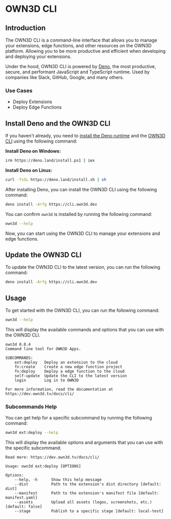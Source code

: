 # OWN3D CLI <Badge text="closed beta" type="warning"/>

## Introduction

The OWN3D CLI is a command-line interface that allows you to manage your extensions, edge functions, and other resources
on the OWN3D platform. Allowing you to be more productive and efficient when developing and deploying your extensions.

Under the hood, OWN3D CLI is powered by [Deno](https://deno.land/), the most productive, secure, and performant
JavaScript and TypeScript runtime. Used by companies like Slack, GitHub, Google, and many others.

### Use Cases

- Deploy Extensions
- Deploy Edge Functions

## Install Deno and the OWN3D CLI

If you haven't already, you need
to [install the Deno runtime](https://docs.deno.com/runtime/manual/getting_started/installation)
and the [OWN3D CLI](#) using the following command:

**Install Deno on Windows:**

```bash
irm https://deno.land/install.ps1 | iex
```

**Install Deno on Linux:**

```bash
curl -fsSL https://deno.land/install.sh | sh
```

After installing Deno, you can install the OWN3D CLI using the following command:

```bash
deno install -Arfg https://cli.own3d.dev
```

You can confirm `own3d` is installed by running the following command:

```bash
own3d --help
```

Now, you can start using the OWN3D CLI to manage your extensions and edge functions.

## Update the OWN3D CLI

To update the OWN3D CLI to the latest version, you can run the following command:

```bash
deno install -Arfg https://cli.own3d.dev
```

## Usage

To get started with the OWN3D CLI, you can run the following command:

```bash
own3d --help
```

This will display the available commands and options that you can use with the OWN3D CLI.

```text
own3d 0.0.4
Command line tool for OWN3D Apps.

SUBCOMMANDS:
    ext:deploy   Deploy an extension to the cloud
    fn:create    Create a new edge function project
    fn:deploy    Deploy a edge function to the cloud
    self-update  Update the CLI to the latest version
    login        Log in to OWN3D

For more information, read the documentation at https://dev.own3d.tv/docs/cli/
```

### Subcommands Help

You can get help for a specific subcommand by running the following command:

```bash
own3d ext:deploy --help
```

This will display the available options and arguments that you can use with the specific subcommand.

```text
Read more: https://dev.own3d.tv/docs/cli/

Usage: own3d ext:deploy [OPTIONS]

Options:
    --help, -h      Show this help message
    --dist          Path to the extension's dist directory [default: dist]
    --manifest      Path to the extension's manifest file [default: manifest.yaml]
    --assets        Upload all assets (logos, screenshots, etc.) [default: false]
    --stage         Publish to a specific stage [default: local-test]
```
